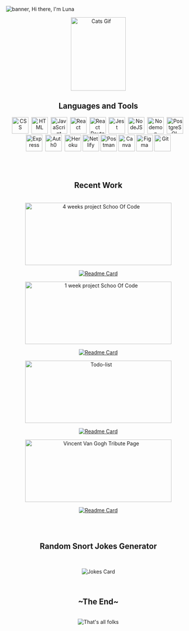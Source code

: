 <!--
**lunay-y/lunay-y** is a ✨ _special_ ✨ repository because its `README.md` (this file) appears on your GitHub profile.

Here are some ideas to get you started:

- 🔭 I’m currently working on ...
- 🌱 I’m currently learning ...
- 👯 I’m looking to collaborate on ...
- 🤔 I’m looking for help with ...
- 💬 Ask me about ...
- 📫 How to reach me: ...
- 😄 Pronouns: ...
- ⚡ Fun fact: ...
-->
![banner, Hi there, I'm Luna](https://i.imgur.com/zS2nYHq.png)

<div align='center'>
 
 <img src="https://i.pinimg.com/originals/a8/8b/e9/a88be9f7deb90c3e1779b9fd414ea8db.gif" title="Cats Gif" alt="Cats Gif" width="150" height="200" />
</div>
<div align='center'>
   <h2 color='red'>Languages and Tools</h2>
   </div>
   
<div align='center'>
  <img src="https://i.imgur.com/DQJwXRN.png"  title="CSS3" alt="CSS" width="45" height="45"/>&nbsp;
  <img src="https://i.imgur.com/C5jrqSH.png" title="HTML5" alt="HTML" width="45" height="45"/>&nbsp;
  <img src="https://i.imgur.com/x5dMyfn.png" title="JavaScript" alt="JavaScript" width="45" height="45"/>&nbsp;
  <img src="https://i.imgur.com/wAdmSEc.png" title="React" alt="React" width="45" height="45"/>&nbsp;
  <img src="https://i.imgur.com/qV5VgiV.png" title="React Router" alt="React Router" width="45" height="45"/>&nbsp;
  <img src="https://i.imgur.com/S7bR6KY.png" title="Jest" alt="Jest" width="45" height="45"/>&nbsp;
  <img src="https://i.imgur.com/tPkTeWT.png" title="NodeJS" alt="NodeJS" width="45" height="45"/>&nbsp;
  <img src="https://i.imgur.com/9JM1Etw.png" title="Nodemon" alt="Nodemon" width="45" height="45"/>&nbsp;
  <img src="https://i.imgur.com/xpxI33h.png" title="PostgreSQL" alt="PostgreSQL" width="45" height="45"/>&nbsp;
  <img src="https://i.imgur.com/as4E6tb.png" title="Express" alt="Express" width="45" height="45"/>&nbsp;
  <img src="https://i.imgur.com/7aucmUS.png" title="Auth0" alt="Auth0" width="45" height="45"/>&nbsp;
  <img src="https://i.imgur.com/tsB9fNd.png" title="Heroku" alt="Heroku" width="45" height="45"/>
  <img src="https://i.imgur.com/gWVNGoO.png" title="Netlify" alt="Netlify" width="45" height="45"/>
  <img src="https://i.imgur.com/COhrHfc.png" title="Postman" alt="Postman" width="45" height="45"/>
  <img src="https://i.imgur.com/AZpaFf8.png" title="Canva" alt="Canva" width="45" height="45"/>
  <img src="https://i.imgur.com/SggG47D.png" title="Figma" alt="Figma" width="45" height="45"/>
  <img src="https://i.imgur.com/rpKWd6x.png" title="Git" **alt="Git" width="45" height="45"/>
</div>

 <br/><br/>

<div align='center'>
  <h2>Recent Work</div>
  </div>
  <br/>
  
<div align='center'>
<span>

<img src="https://i.imgur.com/6C03uQc.png" title="ReLoved" alt="4 weeks project Schoo Of Code" width="400" height="170"/>

[![Readme Card](https://github-readme-stats.vercel.app/api/pin/?username=lunay-y&repo=4-weeks-final-project-SoC)](https://github.com/lunay-y/4-weeks-final-project-SoC)
 
 </span>
 <span>

<img src="https://i.imgur.com/621GEJS.jpg" title="Personal Page For Google Forms" alt="1 week project Schoo Of Code" width="400" height="170"/>

[![Readme Card](https://github-readme-stats.vercel.app/api/pin/?username=lunay-y&repo=one-week-project-app)](https://github.com/lunay-y/one-week-project-app)
 
 </span>
 <span>

<img src="https://i.imgur.com/gT2IkK3.png" title="Nature inpsired Todo-list" alt="Todo-list" width="400" height="170"/>

[![Readme Card](https://github-readme-stats.vercel.app/api/pin/?username=lunay-y&repo=todo-list)](https://github.com/lunay-y/todo-list)
 
 </span>
 <span>

<img src="https://i.imgur.com/QTZHN3x.jpg" title="Vincent Van Gogh Tribute Page" alt="Vincent Van Gogh Tribute Page" width="400" height="170"/>

[![Readme Card](https://github-readme-stats.vercel.app/api/pin/?username=lunay-y&repo=tribute-page-van-gogh)](https://github.com/lunay-y/tribute-page-van-gogh)
 
 </span>
 </div>

 <br/><br/>

<div align='center'>
  <h2>Random Snort Jokes Generator</div>
  </div>
   <br/>
<div align='center'>
  
![Jokes Card](https://readme-jokes.vercel.app/api)
</div>
<br/>

<div align='center'>
  <h2>~The End~</div>
  </div>
   <br/>
<div align='center'>
<img src= 'https://media0.giphy.com/media/lD76yTC5zxZPG/giphy.gif?cid=ecf05e47dsr4xauozbx57pp65e3wv11do3ci2jwgfh81gt26&rid=giphy.gif&ct=g' title="That's all folks" alt="That's all folks">
</div>
